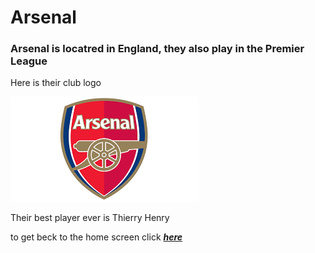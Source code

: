 # Arsenal

### Arsenal is locatred in England, they also play in the Premier League

Here is their club logo

![Arsenal Logo](Resources/images/arsenal.image.png)

Their best player ever is Thierry Henry 


to get beck to the home screen click ***[here](README.markdown)***